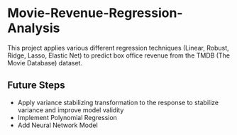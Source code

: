 # Movie-Revenue-Regression-Analysis

This project applies various different regression techniques (Linear, Robust, Ridge, Lasso, Elastic Net) to predict box office revenue from the TMDB (The Movie Database) dataset.

## Future Steps

- Apply variance stabilizing transformation to the response to stabilize variance and improve model validity
- Implement Polynomial Regression
- Add Neural Network Model

